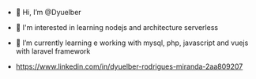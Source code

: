 - 👋 Hi, I’m @Dyuelber
- 👀 I'm interested in learning nodejs and architecture serverless
- 🌱 I’m currently learning e working with mysql, php, javascript and vuejs with laravel framework

- https://www.linkedin.com/in/dyuelber-rodrigues-miranda-2aa809207

<!---
Dyuelber/Dyuelber is a ✨ special ✨ repository because its `README.md` (this file) appears on your GitHub profile.
You can click the Preview link to take a look at your changes.
--->
